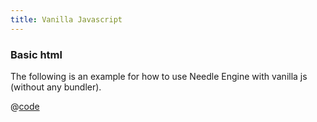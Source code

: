 ```yaml
---
title: Vanilla Javascript
---
```


### Basic html

The following is an example for how to use Needle Engine with vanilla js (without any bundler).

@[code](@code/basic-html.html) 